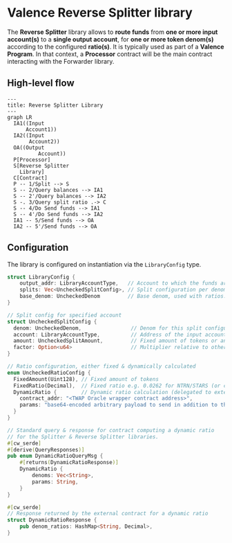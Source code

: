 # Valence Reverse Splitter library

The **Reverse Splitter** library allows to **route funds** from **one or more input account(s)** to a **single output account**, for **one or more token denom(s)** according to the configured **ratio(s)**. It is typically used as part of a **Valence Program**. In that context, a **Processor** contract will be the main contract interacting with the Forwarder library.

## High-level flow

```mermaid
---
title: Reverse Splitter Library
---
graph LR
  IA1((Input
      Account1))
  IA2((Input
       Account2))
  OA((Output
		  Account))
  P[Processor]
  S[Reverse Splitter
    Library]
  C[Contract]
  P -- 1/Split --> S
  S -- 2/Query balances --> IA1
  S -- 2'/Query balances --> IA2
  S -. 3/Query split ratio .-> C
  S -- 4/Do Send funds --> IA1
  S -- 4'/Do Send funds --> IA2
  IA1 -- 5/Send funds --> OA
  IA2 -- 5'/Send funds --> OA
```

## Configuration

The library is configured on instantiation via the `LibraryConfig` type.

```rust
struct LibraryConfig {
    output_addr: LibraryAccountType,   // Account to which the funds are sent.
    splits: Vec<UncheckedSplitConfig>, // Split configuration per denom.
    base_denom: UncheckedDenom         // Base denom, used with ratios.
}

// Split config for specified account
struct UncheckedSplitConfig {
  denom: UncheckedDenom,                // Denom for this split configuration (either native or CW20).
  account: LibraryAccountType,          // Address of the input account for this split config.
  amount: UncheckedSplitAmount,         // Fixed amount of tokens or an amount defined based on a ratio.
  factor: Option<u64>                   // Multiplier relative to other denoms (only used if a ratio is specified).
}

// Ratio configuration, either fixed & dynamically calculated
enum UncheckedRatioConfig {
  FixedAmount(Uint128), // Fixed amount of tokens
  FixedRatio(Decimal),  // Fixed ratio e.g. 0.0262 for NTRN/STARS (or could be another arbitrary ratio)
  DynamicRatio {        // Dynamic ratio calculation (delegated to external contract)
	contract_addr: "<TWAP Oracle wrapper contract address>",
    params: "base64-encoded arbitrary payload to send in addition to the denoms"
  }
}

// Standard query & response for contract computing a dynamic ratio
// for the Splitter & Reverse Splitter libraries.
#[cw_serde]
#[derive(QueryResponses)]
pub enum DynamicRatioQueryMsg {
    #[returns(DynamicRatioResponse)]
    DynamicRatio {
        denoms: Vec<String>,
        params: String,
    }
}

#[cw_serde]
// Response returned by the external contract for a dynamic ratio
struct DynamicRatioResponse {
    pub denom_ratios: HashMap<String, Decimal>,
}
```
